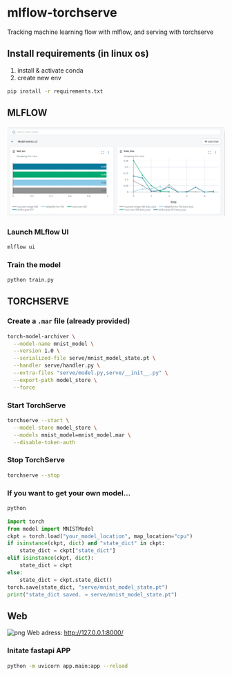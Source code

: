 # mlflow-torchserve
Tracking machine learning flow with mlflow, and serving with torchserve

## Install requirements (in linux os)
1. install & activate conda
2. create new env
```bash
pip install -r requirements.txt
```

## MLFLOW
![png](assets/mlflow-experiments.png)
### Launch MLflow UI
```bash
mlflow ui
```
### Train the model
```bash
python train.py
```

## TORCHSERVE
### Create a `.mar` file (already provided)
```bash
torch-model-archiver \
  --model-name mnist_model \
  --version 1.0 \
  --serialized-file serve/mnist_model_state.pt \
  --handler serve/handler.py \
  --extra-files "serve/model.py,serve/__init__.py" \
  --export-path model_store \
  --force
```

### Start TorchServe
```bash
torchserve --start \
  --model-store model_store \
  --models mnist_model=mnist_model.mar \
  --disable-token-auth
```

### Stop TorchServe
```bash
torchserve --stop
```
### If you want to get your own model...
```bash
python
```

```python
import torch
from model import MNISTModel
ckpt = torch.load("your_model_location", map_location="cpu")
if isinstance(ckpt, dict) and "state_dict" in ckpt:
    state_dict = ckpt["state_dict"]
elif isinstance(ckpt, dict):
    state_dict = ckpt
else:
    state_dict = ckpt.state_dict()
torch.save(state_dict, "serve/mnist_model_state.pt")
print("state_dict saved. → serve/mnist_model_state.pt")
```

## Web
![png](web.png)
Web adress: http://127.0.0.1:8000/
### Initate fastapi APP
```bash
python -m uvicorn app.main:app --reload
```